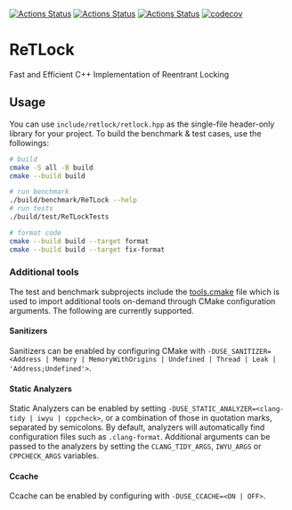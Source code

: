 [![Actions Status](https://github.com/nikezono/retlock/workflows/MacOS/badge.svg)](https://github.com/nikezono/retlock/actions)
[![Actions Status](https://github.com/nikezono/retlock/workflows/Ubuntu/badge.svg)](https://github.com/nikezono/retlock/actions)
[![Actions Status](https://github.com/nikezono/retlock/workflows/Style/badge.svg)](https://github.com/nikezono/retlock/actions)
[![codecov](https://codecov.io/gh/nikezono/retlock/graph/badge.svg?token=9PBB727WMZ)](https://codecov.io/gh/nikezono/retlock)

# ReTLock

Fast and Efficient C++ Implementation of Reentrant Locking

## Usage

You can use `include/retlock/retlock.hpp` as the single-file header-only library for your project.
To build the benchmark & test cases, use the followings:

```bash
# build
cmake -S all -B build
cmake --build build

# run benchmark
./build/benchmark/ReTLock --help
# run tests
./build/test/ReTLockTests

# format code
cmake --build build --target format
cmake --build build --target fix-format
```

### Additional tools

The test and benchmark subprojects include the [tools.cmake](cmake/tools.cmake) file which is used to import additional tools on-demand through CMake configuration arguments.
The following are currently supported.

#### Sanitizers

Sanitizers can be enabled by configuring CMake with `-DUSE_SANITIZER=<Address | Memory | MemoryWithOrigins | Undefined | Thread | Leak | 'Address;Undefined'>`.

#### Static Analyzers

Static Analyzers can be enabled by setting `-DUSE_STATIC_ANALYZER=<clang-tidy | iwyu | cppcheck>`, or a combination of those in quotation marks, separated by semicolons.
By default, analyzers will automatically find configuration files such as `.clang-format`.
Additional arguments can be passed to the analyzers by setting the `CLANG_TIDY_ARGS`, `IWYU_ARGS` or `CPPCHECK_ARGS` variables.

#### Ccache

Ccache can be enabled by configuring with `-DUSE_CCACHE=<ON | OFF>`.
